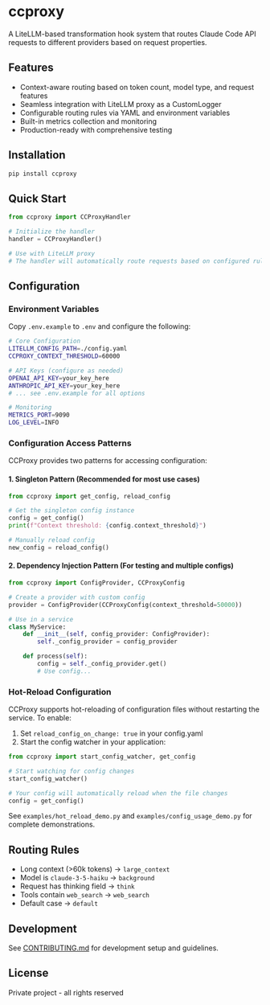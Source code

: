 # ccproxy

A LiteLLM-based transformation hook system that routes Claude Code API requests to different providers based on request properties.

## Features

- Context-aware routing based on token count, model type, and request features
- Seamless integration with LiteLLM proxy as a CustomLogger
- Configurable routing rules via YAML and environment variables
- Built-in metrics collection and monitoring
- Production-ready with comprehensive testing

## Installation

```bash
pip install ccproxy
```

## Quick Start

```python
from ccproxy import CCProxyHandler

# Initialize the handler
handler = CCProxyHandler()

# Use with LiteLLM proxy
# The handler will automatically route requests based on configured rules
```

## Configuration

### Environment Variables

Copy `.env.example` to `.env` and configure the following:

```bash
# Core Configuration
LITELLM_CONFIG_PATH=./config.yaml
CCPROXY_CONTEXT_THRESHOLD=60000

# API Keys (configure as needed)
OPENAI_API_KEY=your_key_here
ANTHROPIC_API_KEY=your_key_here
# ... see .env.example for all options

# Monitoring
METRICS_PORT=9090
LOG_LEVEL=INFO
```

### Configuration Access Patterns

CCProxy provides two patterns for accessing configuration:

#### 1. Singleton Pattern (Recommended for most use cases)

```python
from ccproxy import get_config, reload_config

# Get the singleton config instance
config = get_config()
print(f"Context threshold: {config.context_threshold}")

# Manually reload config
new_config = reload_config()
```

#### 2. Dependency Injection Pattern (For testing and multiple configs)

```python
from ccproxy import ConfigProvider, CCProxyConfig

# Create a provider with custom config
provider = ConfigProvider(CCProxyConfig(context_threshold=50000))

# Use in a service
class MyService:
    def __init__(self, config_provider: ConfigProvider):
        self._config_provider = config_provider

    def process(self):
        config = self._config_provider.get()
        # Use config...
```

### Hot-Reload Configuration

CCProxy supports hot-reloading of configuration files without restarting the service. To enable:

1. Set `reload_config_on_change: true` in your config.yaml
2. Start the config watcher in your application:

```python
from ccproxy import start_config_watcher, get_config

# Start watching for config changes
start_config_watcher()

# Your config will automatically reload when the file changes
config = get_config()
```

See `examples/hot_reload_demo.py` and `examples/config_usage_demo.py` for complete demonstrations.

## Routing Rules

- Long context (>60k tokens) → `large_context`
- Model is `claude-3-5-haiku` → `background`
- Request has thinking field → `think`
- Tools contain `web_search` → `web_search`
- Default case → `default`

## Development

See [CONTRIBUTING.md](CONTRIBUTING.md) for development setup and guidelines.

## License

Private project - all rights reserved
